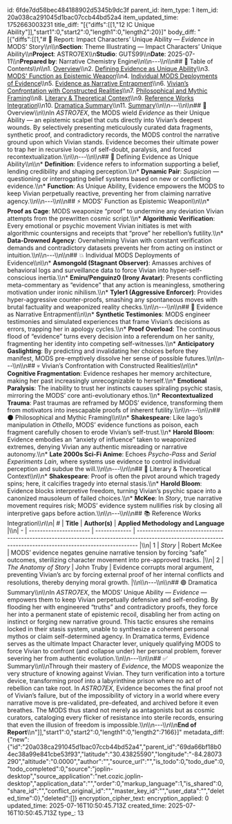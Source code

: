 id: 6fde7dd58bec484188902d5345b9dc3f
parent_id: 
item_type: 1
item_id: 20a038ca291045d1bac07ccb44bd52a4
item_updated_time: 1752663003231
title_diff: "[{\"diffs\":[[1,\"12 IC Unique Ability\"]],\"start1\":0,\"start2\":0,\"length1\":0,\"length2\":20}]"
body_diff: "[{\"diffs\":[[1,\"# 📘 Report: Impact Characters’ Unique Ability — *Evidence* in MODS’ Story\\\n\\\n**Section**: Theme Illustrating — Impact Characters’ Unique Ability\\\n**Project**: ASTRO7EX\\\n**Studio**: GUTS99\\\n**Date**: 2025-07-11\\\n**Prepared by**: Narrative Chemistry Engine\\\n\\\n---\\\n\\\n## 📓 Table of Contents\\\n\\\n1. [Overview](#overview)\\\n2. [Defining Evidence as Unique Ability](#defining-evidence-as-unique-ability)\\\n3. [MODS' Function as Epistemic Weapon](#mods-function-as-epistemic-weapon)\\\n4. [Individual MODS Deployments of Evidence](#individual-mods-deployments-of-evidence)\\\n5. [Evidence as Narrative Entrapment](#evidence-as-narrative-entrapment)\\\n6. [Vivian’s Confrontation with Constructed Realities](#vivians-confrontation-with-constructed-realities)\\\n7. [Philosophical and Mythic Framing](#philosophical-and-mythic-framing)\\\n8. [Literary & Theoretical Context](#literary--theoretical-context)\\\n9. [Reference Works Integration](#reference-works-integration)\\\n10. [Dramatica Summary](#dramatica-summary)\\\n11. [Summary](#summary)\\\n\\\n---\\\n\\\n## 🧠 Overview\\\n\\\nIn *ASTRO7EX*, the MODS wield *Evidence* as their Unique Ability — an epistemic scalpel that cuts directly into Vivian’s deepest wounds. By selectively presenting meticulously curated data fragments, synthetic proof, and contradictory records, the MODS control the narrative ground upon which Vivian stands. Evidence becomes their ultimate power to trap her in recursive loops of self-doubt, paralysis, and forced recontextualization.\\\n\\\n---\\\n\\\n## 🎯 Defining Evidence as Unique Ability\\\n\\\n* **Definition**: Evidence refers to information supporting a belief, lending credibility and shaping perception.\\\n* **Dynamic Pair**: *Suspicion* — questioning or interrogating belief systems based on new or conflicting evidence.\\\n* **Function**: As Unique Ability, Evidence empowers the MODS to keep Vivian perpetually reactive, preventing her from claiming narrative agency.\\\n\\\n---\\\n\\\n## ⚡ MODS' Function as Epistemic Weapon\\\n\\\n* **Proof as Cage**: MODS weaponize “proof” to undermine any deviation Vivian attempts from the prewritten cosmic script.\\\n* **Algorithmic Verification**: Every emotional or psychic movement Vivian initiates is met with algorithmic countersigns and receipts that “prove” her rebellion’s futility.\\\n* **Data-Drowned Agency**: Overwhelming Vivian with constant verification demands and contradictory datasets prevents her from acting on instinct or intuition.\\\n\\\n---\\\n\\\n## 💥 Individual MODS Deployments of Evidence\\\n\\\n* **Asmongold (Stagnant Observer)**: Amasses archives of behavioral logs and surveillance data to force Vivian into hyper-self-conscious inertia.\\\n* **Emiru/Penguinz0 (Irony Avatar)**: Presents conflicting meta-commentary as “evidence” that any action is meaningless, smothering motivation under ironic nihilism.\\\n* **Tyler1 (Aggressive Enforcer)**: Provides hyper-aggressive counter-proofs, smashing any spontaneous moves with brutal factuality and weaponized reality checks.\\\n\\\n---\\\n\\\n## 🔮 Evidence as Narrative Entrapment\\\n\\\n* **Synthetic Testimonies**: MODS engineer testimonies and simulated experiences that frame Vivian’s decisions as errors, trapping her in apology cycles.\\\n* **Proof Overload**: The continuous flood of “evidence” turns every decision into a referendum on her sanity, fragmenting her identity into competing self-witnesses.\\\n* **Anticipatory Gaslighting**: By predicting and invalidating her choices before they manifest, MODS pre-emptively dissolve her sense of possible futures.\\\n\\\n---\\\n\\\n## 💀 Vivian’s Confrontation with Constructed Realities\\\n\\\n* **Cognitive Fragmentation**: Evidence reshapes her memory architecture, making her past increasingly unrecognizable to herself.\\\n* **Emotional Paralysis**: The inability to trust her instincts causes spiraling psychic stasis, mirroring the MODS’ core anti-evolutionary ethos.\\\n* **Recontextualized Trauma**: Past traumas are reframed by MODS’ evidence, transforming them from motivators into inescapable proofs of inherent futility.\\\n\\\n---\\\n\\\n## 🌑 Philosophical and Mythic Framing\\\n\\\n* **Shakespeare**: Like Iago’s manipulation in *Othello*, MODS’ evidence functions as poison, each fragment carefully chosen to erode Vivian’s self-trust.\\\n* **Harold Bloom**: Evidence embodies an “anxiety of influence” taken to weaponized extremes, denying Vivian any authentic misreading or narrative autonomy.\\\n* **Late 2000s Sci-Fi Anime**: Echoes *Psycho-Pass* and *Serial Experiments Lain*, where systems use evidence to control individual perception and subdue the will.\\\n\\\n---\\\n\\\n## 📖 Literary & Theoretical Context\\\n\\\n* **Shakespeare**: Proof is often the pivot around which tragedy spins; here, it calcifies tragedy into eternal stasis.\\\n* **Harold Bloom**: Evidence blocks interpretive freedom, turning Vivian’s psychic space into a canonized mausoleum of failed choices.\\\n* **McKee**: In *Story*, true narrative movement requires risk; MODS’ evidence system nullifies risk by closing all interpretive gaps before action.\\\n\\\n---\\\n\\\n## 📚 Reference Works Integration\\\n\\\n| # | **Title**              | **Author(s)** | **Applied Methodology and Language**                                                                                                                         |\\\n| - | ---------------------- | ------------- | ------------------------------------------------------------------------------------------------------------------------------------------------------------ |\\\n| 1 | *Story*                | Robert McKee  | MODS’ evidence negates genuine narrative tension by forcing “safe” outcomes, sterilizing character movement into pre-approved tracks.                        |\\\n| 2 | *The Anatomy of Story* | John Truby    | Evidence corrupts moral argument, preventing Vivian’s arc by forcing external proof of her internal conflicts and resolutions, thereby denying moral growth. |\\\n\\\n---\\\n\\\n## 🟣 Dramatica Summary\\\n\\\nIn *ASTRO7EX*, the MODS’ Unique Ability — *Evidence* — empowers them to keep Vivian perpetually defensive and self-eroding. By flooding her with engineered “truths” and contradictory proofs, they force her into a permanent state of epistemic recoil, disabling her from acting on instinct or forging new narrative ground. This tactic ensures she remains locked in their stasis system, unable to synthesize a coherent personal mythos or claim self-determined agency. In Dramatica terms, Evidence serves as the ultimate Impact Character lever, uniquely qualifying MODS to force Vivian to confront (and collapse under) her personal problem, forever severing her from authentic evolution.\\\n\\\n---\\\n\\\n## ✅ Summary\\\n\\\nThrough their mastery of *Evidence*, the MODS weaponize the very structure of knowing against Vivian. They turn verification into a torture device, transforming proof into a labyrinthine prison where no act of rebellion can take root. In *ASTRO7EX*, Evidence becomes the final proof not of Vivian’s failure, but of the impossibility of victory in a world where every narrative move is pre-validated, pre-defeated, and archived before it even breathes. The MODS thus stand not merely as antagonists but as cosmic curators, cataloging every flicker of resistance into sterile records, ensuring that even the illusion of freedom is impossible.\\\n\\\n---\\\n\\\n**End of Report**\\\n\"]],\"start1\":0,\"start2\":0,\"length1\":0,\"length2\":7166}]"
metadata_diff: {"new":{"id":"20a038ca291045d1bac07ccb44bd52a4","parent_id":"69da66bf18b04ec38a99e841cbe53f93","latitude":"30.43825590","longitude":"-84.28073290","altitude":"0.0000","author":"","source_url":"","is_todo":0,"todo_due":0,"todo_completed":0,"source":"joplin-desktop","source_application":"net.cozic.joplin-desktop","application_data":"","order":0,"markup_language":1,"is_shared":0,"share_id":"","conflict_original_id":"","master_key_id":"","user_data":"","deleted_time":0},"deleted":[]}
encryption_cipher_text: 
encryption_applied: 0
updated_time: 2025-07-16T10:50:45.713Z
created_time: 2025-07-16T10:50:45.713Z
type_: 13